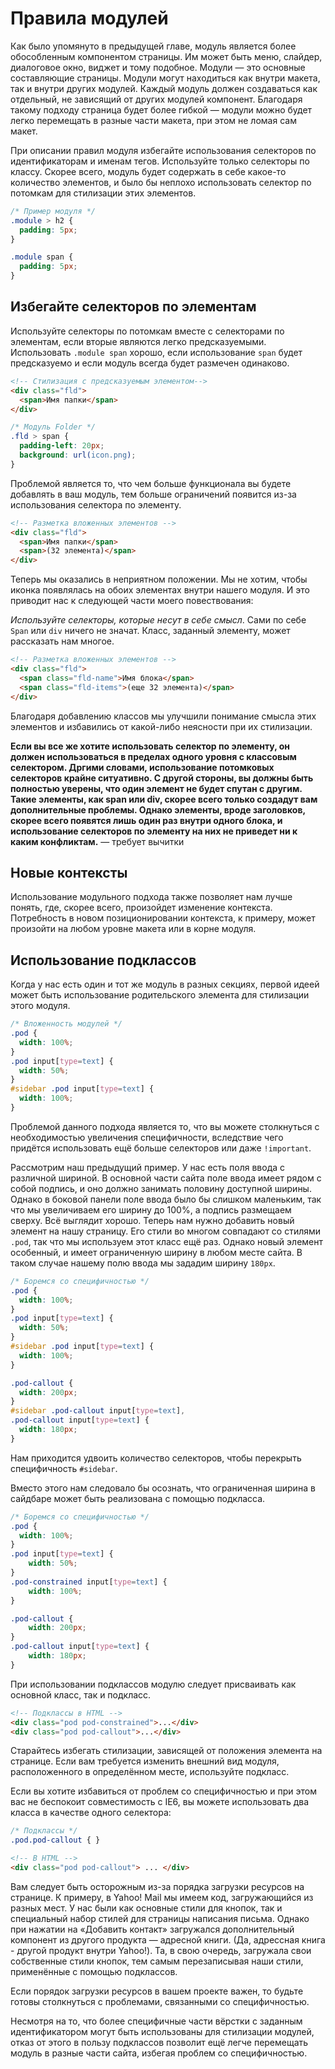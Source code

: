 # Правила модулей
Как было упомянуто в предыдущей главе, модуль является более обособленным компонентом страницы. Им может быть меню, слайдер, диалоговое окно, виджет и тому подобное. Модули — это основные составляющие страницы. Модули могут находиться как внутри макета, так и внутри других модулей. Каждый модуль должен создаваться как отдельный, не зависящий от других модулей компонент. Благодаря такому подходу страница будет более гибкой — модули можно будет легко перемещать в разные части макета, при этом не ломая сам макет.

При описании правил модуля избегайте использования селекторов по идентификаторам и именам тегов. Используйте только селекторы по классу. Скорее всего, модуль будет содержать в себе какое-то количество элементов, и было бы неплохо использовать селектор по потомкам для стилизации этих элементов. 

```css
/* Пример модуля */
.module > h2 {
  padding: 5px;
}

.module span {
  padding: 5px;
}
```

## Избегайте селекторов по элементам
Используйте селекторы по потомкам вместе с селекторами по элементам, если вторые являются легко предсказуемыми. Использовать `.module span` хорошо, если использование `span` будет предсказуемо и если модуль всегда будет размечен одинаково.

```html
<!-- Стилизация с предсказуемым элементом-->
<div class="fld">
  <span>Имя папки</span>
</div>
```

```css
/* Модуль Folder */
.fld > span {
  padding-left: 20px;
  background: url(icon.png);
}
```

Проблемой является то, что чем больше функционала вы будете добавлять в ваш модуль, тем больше ограничений появится из-за использования селектора по элементу.

```html
<!-- Разметка вложенных элементов -->
<div class="fld">
  <span>Имя папки</span> 
  <span>(32 элемента)</span>
</div>
```

Теперь мы оказались в неприятном положении. Мы не хотим, чтобы иконка появлялась на обоих элементах внутри нашего модуля. И это приводит нас к следующей части моего повествования: 

*Используйте селекторы, которые несут в себе смысл*. Сами по себе `Span` или `div` ничего не значат. Класс, заданный элементу, может рассказать нам многое.

```html
<!-- Разметка вложенных элементов -->
<div class="fld">
  <span class="fld-name">Имя блока</span> 
  <span class="fld-items">(еще 32 элемента)</span>
</div>
```

Благодаря добавлению классов мы улучшили понимание смысла этих элементов и избавились от какой-либо неясности при их стилизации.

**Если вы все же хотите использовать селектор по элементу, он должен использоваться в пределах одного уровня с классовым селектором. Дргими словами, использование потомковых селекторов крайне ситуативно. С другой стороны, вы должны быть полностью уверены, что один элемент не будет спутан с другим. Такие элементы, как span или div, скорее всего только создадут вам дополнительные проблемы. Однако элементы, вроде заголовков, скорее всего появятся лишь один раз внутри одного блока, и использование селекторов по элементу на них не приведет ни к каким конфликтам.** — требует вычитки

## Новые контексты
Использование модульного подхода также позволяет нам лучше понять, где, скорее всего, произойдет изменение контекста. Потребность в новом позиционировании контекста, к примеру, может произойти на любом уровне макета или в корне модуля.

## Использование подклассов
Когда у нас есть один и тот же модуль в разных секциях, первой идеей может быть использование родительского элемента для стилизации этого модуля.

```css
/* Вложенность модулей */
.pod { 
  width: 100%; 
}
.pod input[type=text] { 
  width: 50%; 
}
#sidebar .pod input[type=text] { 
  width: 100%; 
}
```

Проблемой данного подхода является то, что вы можете столкнуться с необходимостью увеличения специфичности, вследствие чего придётся использовать ещё больше селекторов или даже `!important`.

Рассмотрим наш предыдущий пример. У нас есть поля ввода с различной шириной. В основной части сайта поле ввода имеет рядом с собой подпись, и оно должно занимать половину доступной ширины. Однако в боковой панели поле ввода было бы слишком маленьким, так что мы увеличиваем его ширину до 100%, а подпись размещаем сверху. Всё выглядит хорошо. Теперь нам нужно добавить новый элемент на нашу страницу. Его стили во многом совпадают со стилями `.pod`, так что мы используем этот класс ещё раз. Однако новый элемент особенный, и имеет ограниченную ширину в любом месте сайта. В таком случае нашему полю ввода мы зададим ширину `180px`.

```css
/* Боремся со специфичностью */
.pod { 
  width: 100%; 
} 
.pod input[type=text] { 
  width: 50%; 
}
#sidebar .pod input[type=text] { 
  width: 100%; 
}

.pod-callout { 
  width: 200px; 
}
#sidebar .pod-callout input[type=text],
.pod-callout input[type=text] { 
  width: 180px; 
}
```

Нам приходится удвоить количество селекторов, чтобы перекрыть специфичность `#sidebar`.

Вместо этого нам следовало бы осознать, что ограниченная ширина в сайдбаре может быть реализована с помощью подкласса.

```css
/* Боремся со специфичностью */
.pod {
  width: 100%; 
} 
.pod input[type=text] { 
    width: 50%; 
}
.pod-constrained input[type=text] { 
    width: 100%; 
}

.pod-callout { 
    width: 200px; 
}
.pod-callout input[type=text] { 
    width: 180px; 
}
```

При использовании подклассов модулю следует присваивать как основной класс, так и подкласс.

```html
<!-- Подклассы в HTML -->
<div class="pod pod-constrained">...</div>
<div class="pod pod-callout">...</div> 
```

Старайтесь избегать стилизации, зависящей от положения элемента на странице. Если вам требуется изменить внешний вид модуля, расположенного в определённом месте, используйте подкласс.

Если вы хотите избавиться от проблем со специфичностью и при этом вас не беспокоит совместимость с IE6, вы можете использовать два класса в качестве одного селектора:

```css
/* Подклассы */
.pod.pod-callout { }
```

```html
<!-- В HTML -->
<div class="pod pod-callout"> ... </div>
```

Вам следует быть осторожным из-за порядка загрузки ресурсов на странице. К примеру, в Yahoo! Mail мы имеем код, загружающийся из разных мест. У нас были как основные стили для кнопок, так и специальный набор стилей для страницы написания письма. Однако при нажатии на «Добавить контакт» загружался дополнительный компонент из другого продукта — адресной книги. (Да, адрессная книга - другой продукт внутри Yahoo!). Та, в свою очередь, загружала свои собственные стили кнопок, тем самым перезаписывая наши стили, применённые с помощью подклассов.

Если порядок загрузки ресурсов в вашем проекте важен, то будьте готовы столкнуться с проблемами, связанными со специфичностью.

Несмотря на то, что более специфичные части вёрстки с заданным идентификатором могут быть использованы для стилизации модулей, отказ от этого в пользу подклассов позволит ещё легче перемещать модуль в разные части сайта, избегая проблем со специфичностью. 
